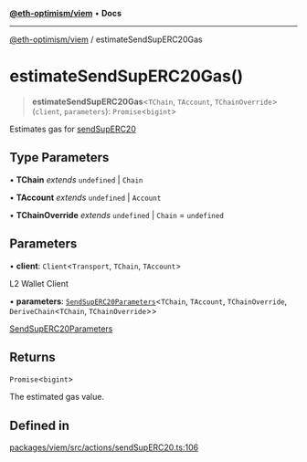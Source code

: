 [**@eth-optimism/viem**](../README.md) • **Docs**

***

[@eth-optimism/viem](../README.md) / estimateSendSupERC20Gas

# estimateSendSupERC20Gas()

> **estimateSendSupERC20Gas**\<`TChain`, `TAccount`, `TChainOverride`\>(`client`, `parameters`): `Promise`\<`bigint`\>

Estimates gas for [sendSupERC20](sendSupERC20.md)

## Type Parameters

• **TChain** *extends* `undefined` \| `Chain`

• **TAccount** *extends* `undefined` \| `Account`

• **TChainOverride** *extends* `undefined` \| `Chain` = `undefined`

## Parameters

• **client**: `Client`\<`Transport`, `TChain`, `TAccount`\>

L2 Wallet Client

• **parameters**: [`SendSupERC20Parameters`](../type-aliases/SendSupERC20Parameters.md)\<`TChain`, `TAccount`, `TChainOverride`, `DeriveChain`\<`TChain`, `TChainOverride`\>\>

[SendSupERC20Parameters](../type-aliases/SendSupERC20Parameters.md)

## Returns

`Promise`\<`bigint`\>

The estimated gas value.

## Defined in

[packages/viem/src/actions/sendSupERC20.ts:106](https://github.com/ethereum-optimism/ecosystem/blob/5b57c542e6f02774701a464de238b830e81b7ecb/packages/viem/src/actions/sendSupERC20.ts#L106)
